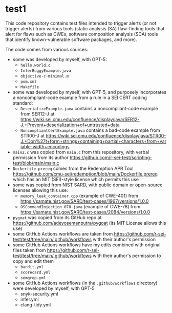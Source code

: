 # test1

This code repository contains test files intended to trigger alerts (or not trigger alerts) from various tools (static analysis (SA) flaw-finding tools that alert for flaws such as CWEs, software composition analysis (SCA) tools that identify known-vulnerable software packages, and more).

The code comes from various sources:

* some was developed by myself, with GPT-5:
  * `hello.world.c`
  * `InferBuggyExample.java`
  * `objective-c-minimal.m`
  * `pom.xml`
  * `Makefile`
* some was developed by myself, with GPT-5, and purposely incorporates a noncompliant-code example from a rule in a SEI CERT coding standard:
  * `DeserializeExample.java` contains a noncompliant-code example from SER12-J at https://wiki.sei.cmu.edu/confluence/display/java/SER12-J.+Prevent+deserialization+of+untrusted+data
  * `NoncompliantCertExample.java` contains a bad-code example from STR00-J at https://wiki.sei.cmu.edu/confluence/display/java/STR00-J.+Don%27t+form+strings+containing+partial+characters+from+variable-width+encodings
* `main2.c` was copied from `main.c` from  this repository, with verbal permission from its author https://github.com/r-sei-test/scripting-test/blob/main/main.c
* `Dockerfile.prereq` comes from the Redemption APR Tool https://github.com/cmu-sei/redemption/blob/main/Dockerfile.prereq which has an MIT (SEI)-style license which permits this use
* some was copied from NIST SARD, with public domain or open-source licenses allowing this use:
  * `memory_leak_container.cpp` (example of CWE-401) from https://samate.nist.gov/SARD/test-cases/1967/versions/1.0.0
  * `OSCommandInjection_078.java` (example of CWE-78) from https://samate.nist.gov/SARD/test-cases/2084/versions/1.0.0
* `pygoat` was copied from its GitHub repo at https://github.com/adeyosemanputra/pygoat (its MIT License allows this use)
* some GitHub Actions workflows are taken from https://github.com/r-sei-test/test/tree/main/.github/workflows with their author's permission
* some GitHub Actions workflows have my edits combined with original files taken from https://github.com/r-sei-test/test/tree/main/.github/workflows with their author's permission to copy and edit them
  * `bandit.yml`
  * `scorecard.yml`
  * `semgrep.yml`
* some GitHub Actions workflows (in the `.github/workflows` directory) were developed by myself, with GPT-5
  * snyk-security.yml
  * infer.yml
  * clang-tidy.yml

